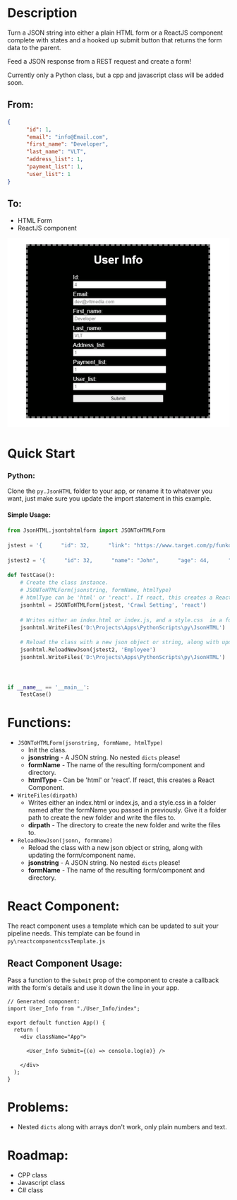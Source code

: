 # Description

Turn a JSON string into either a plain HTML form or a ReactJS component complete with states and a hooked up submit button that returns the form data to the parent.

Feed a JSON response from a REST request and create a form! 

Currently only a Python class, but a cpp and javascript class will be added soon.






## From:
```json
{
      "id": 1,
      "email": "info@Email.com",
      "first_name": "Developer",
      "last_name": "VLT",
      "address_list": 1,
      "payment_list": 1,
      "user_list": 1
}
```

## To:
- HTML Form
- ReactJS component


![Preview Image](https://github.com/vltmedia/JSONtoHTMLReactJS/blob/master/images/form_preview1.png?raw=true)

# Quick Start

### Python:

Clone the `py.JsonHTML` folder to your app, or rename it to whatever you want, just make sure you update the import statement in this example.

#### Simple Usage:

```python
from JsonHTML.jsontohtmlform import JSONToHTMLForm 

jstest = '{      "id": 32,      "link": "https://www.target.com/p/funko-pop-games-pokemon-10-34-cubone/-/A-79641748#lnk=sametab",      "shipping_type": "Ship",      "wait_time": "1",      "crawl_queue": 4,      "vendor": 1,      "amount": 1,      "status": 0,"desciption": "Cubone Pop Figure"}'

jstest2 = '{      "id": 32,      "name": "John",      "age": 44,      "position": "Grunt"}'

def TestCase():
    # Create the class instance.
    # JSONToHTMLForm(jsonstring, formName, htmlType)
    # htmlType can be 'html' or 'react'. If react, this creates a React Component.
    jsonhtml = JSONToHTMLForm(jstest, 'Crawl Setting', 'react')
    
    # Writes either an index.html or index.js, and a style.css  in a folder named after the formName you passed in previously. Give it a folder path to create the new folder and write the files to.
    jsonhtml.WriteFiles('D:\Projects\Apps\PythonScripts\py\JsonHTML')
    
    # Reload the class with a new json object or string, along with updating the form/component name.
    jsonhtml.ReloadNewJson(jstest2, 'Employee')
    jsonhtml.WriteFiles('D:\Projects\Apps\PythonScripts\py\JsonHTML')
    
    

if __name__ == '__main__':
    TestCase()

```



# Functions:

- `JSONToHTMLForm(jsonstring, formName, htmlType)`
  - Init the class.
  - **jsonstring** - A JSON string. No nested `dicts` please!
  - **formName** - The name of the resulting form/component and directory.
  - **htmlType** - Can be 'html' or 'react'. If react, this creates a React Component.
- `WriteFiles(dirpath)`
  - Writes either an index.html or index.js, and a style.css  in a folder named after the formName you passed in previously. Give it a folder path to create the new folder and write the files to.
  - **dirpath** - The directory to create the new folder and write the files to.
- `ReloadNewJson(jsonn, formname)`
  - Reload the class with a new json object or string, along with updating the form/component name.
  - **jsonstring** - A JSON string. No nested `dicts` please!
  - **formName** - The name of the resulting form/component and directory.



# React Component:

The react component uses a template which can be updated to suit your pipeline needs. This template can be found in `py\reactcomponentcssTemplate.js`

## React Component Usage:

Pass a function to the `Submit` prop of the component to create a callback with the form's details and use it down the line in your app.

```react
// Generated component:
import User_Info from "./User_Info/index";

export default function App() {
  return (
    <div className="App">

      <User_Info Submit={(e) => console.log(e)} />
      
    </div>
  );
}

```



# Problems:

- Nested `dicts` along with arrays don't work, only plain numbers and text.

# Roadmap:

- CPP class
- Javascript class
- C# class